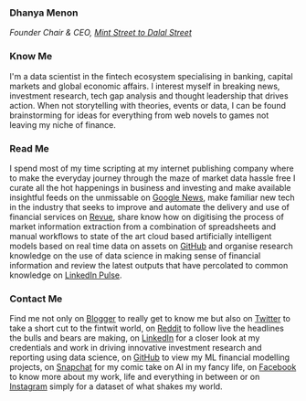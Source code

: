 ### Dhanya Menon
*Founder Chair & CEO, [Mint Street to Dalal Street](https://sites.google.com/view/mintstreettodalalstreet)*
### Know Me
I'm a data scientist in the fintech ecosystem specialising in banking, capital markets and global economic affairs. I interest myself in breaking news, investment research, tech gap analysis and thought leadership that drives action. When not storytelling with theories, events or data, I can be found brainstorming for ideas for everything from web novels to games not leaving my niche of finance. 
### Read Me
I spend most of my time scripting at my internet publishing company where to make the everyday journey through the maze of market data hassle free I curate all the hot happenings in business and investing and make available insightful feeds on the unmissable on [Google News](https://news.google.com/publications/CAAqBwgKML7MqQswsNfBAw?ceid=IN:en), make familiar new tech in the industry that seeks to improve and automate the delivery and use of financial services on [Revue](https://www.getrevue.co/profile/mintstreettodalalstreet), share know how on digitising the process of market information extraction from a combination of spreadsheets and manual workflows to state of the art cloud based artificially intelligent models based on real time data on assets on [GitHub](https://signorinadhanyamenonmba.github.io/Mint-Street-to-Dalal-Street) and organise research knowledge on the use of data science in making sense of financial information and review the latest outputs that have percolated to common knowledge on [LinkedIn Pulse](https://www.linkedin.com/newsletters/mint-street-to-dalal-street-6985497676297490432/).
### Contact Me 
Find me not only on [Blogger](https://www.blogger.com/profile/10908435327590944385) to really get to know me but also on [Twitter](https://www.twitter.com/mizdhanyamenon) to take a short cut to the fintwit world, on [Reddit](https://www.reddit.com/user/dominadhanyamenonmba) to follow live the headlines the bulls and bears are making, on [LinkedIn](https://www.linkedin.com/in/sayidadhanyamenonmba) for a closer look at my credentials and work in driving innovative investment research and reporting using data science, on [GitHub](https://www.github.com/signorinadhanyamenonmba) to view my ML financial modelling projects, on [Snapchat](https://www.snapchat.com/add/maamdhanyamenon) for my comic take on AI in my fancy life, on [Facebook](https://www.facebook.com/susridhanyamenonmba) to know more about my work, life and everything in between or on [Instagram](https://www.instagram.com/srtadhanyamenonmba) simply for a dataset of what shakes my world.
